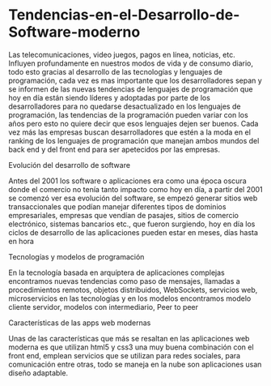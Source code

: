 # Tendencias-en-el-Desarrollo-de-Software-moderno
Las telecomunicaciones, video juegos, pagos en línea, noticias, etc. Influyen profundamente en nuestros modos de vida y de consumo diario, todo esto gracias al desarrollo de las tecnologías y lenguajes de programación, cada vez es mas importante que los desarrolladores sepan y se informen de las nuevas tendencias de lenguajes de programación que hoy en día están siendo líderes y adoptadas por parte de los desarrolladores para no quedarse desactualizado en los lenguajes de programación, las tendencias de la programación pueden variar con los años pero esto no quiere decir que esos lenguajes dejen ser buenos.
Cada vez más las empresas buscan desarrolladores que estén a la moda en el ranking de los lenguajes de programación que manejan ambos mundos del back end y del front end para ser apetecidos por las empresas.

Evolución del desarrollo de software

Antes del 2001 los software o aplicaciones era como una época oscura donde el comercio no tenía tanto impacto como hoy en día, a partir del 2001 se comenzó ver esa evolución del software, se empezó generar sitios web transaccionales que podían manejar diferentes tipos de dominios empresariales, empresas que vendían de pasajes, sitios de comercio electrónico, sistemas bancarios etc., que fueron surgiendo, hoy en día los ciclos de desarrollo de las aplicaciones pueden estar en meses, días hasta en hora 

Tecnologías y modelos de programación

En la tecnología basada en arquíptera de aplicaciones complejas encontramos nuevas tendencias como paso de mensajes, llamadas a procedimientos remotos, objetos distribuidos, WebSockets, servicios web, microservicios en las tecnologías y en los modelos encontramos modelo cliente servidor, modelos con intermediario, Peer to peer

Características de las apps web modernas

Unas de las características que más se resaltan en las aplicaciones web moderna es que utilizan html5 y css3 una muy buena combinación con el front end, emplean servicios que se utilizan para redes sociales, para comunicación entre otras, todo se maneja en la nube son aplicaciones usan diseño adaptable.
